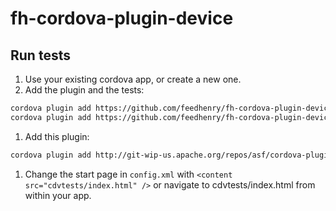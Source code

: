 fh-cordova-plugin-device
========================

## Run tests
1. Use your existing cordova app, or create a new one.
1. Add the plugin and the tests:

  ```bash
  cordova plugin add https://github.com/feedhenry/fh-cordova-plugin-device.git
  cordova plugin add https://github.com/feedhenry/fh-cordova-plugin-device.git#:/tests
  ```

1. Add this plugin:
  ```bash
  cordova plugin add http://git-wip-us.apache.org/repos/asf/cordova-plugin-test-framework.git
  ```
  
1. Change the start page in `config.xml` with `<content src="cdvtests/index.html" />` or navigate to cdvtests/index.html from within your app.